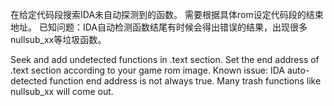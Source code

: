 在给定代码段搜索IDA未自动探测到的函数。
需要根据具体rom设定代码段的结束地址。
已知问题：IDA自动检测函数结尾有时候会得出错误的结果，出现很多nullsub_xx等垃圾函数。

Seek and add undetected functions in .text section.
Set the end address of .text section according to your game rom image.
Known issue: IDA auto-detected function end address is not always true. Many trash functions like nullsub_xx will come out.